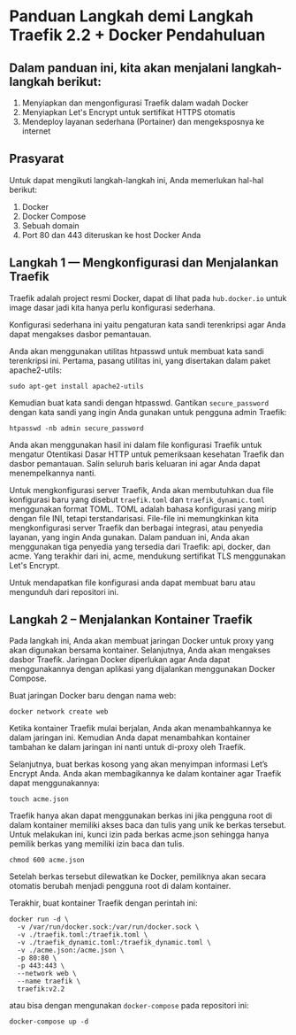 # Panduan Langkah demi Langkah Traefik 2.2 + Docker Pendahuluan

## Dalam panduan ini, kita akan menjalani langkah-langkah berikut:

1. Menyiapkan dan mengonfigurasi Traefik dalam wadah Docker
2. Menyiapkan Let's Encrypt untuk sertifikat HTTPS otomatis
3. Mendeploy layanan sederhana (Portainer) dan mengeksposnya ke internet

## Prasyarat

Untuk dapat mengikuti langkah-langkah ini, Anda memerlukan hal-hal berikut:

1. Docker
2. Docker Compose
3. Sebuah domain
4. Port 80 dan 443 diteruskan ke host Docker Anda

## Langkah 1 — Mengkonfigurasi dan Menjalankan Traefik

Traefik adalah project resmi Docker, dapat di lihat pada `hub.docker.io` untuk image dasar jadi kita hanya perlu konfigurasi sederhana.

Konfigurasi sederhana ini yaitu pengaturan kata sandi terenkripsi agar Anda dapat mengakses dasbor pemantauan.

Anda akan menggunakan utilitas htpasswd untuk membuat kata sandi terenkripsi ini. Pertama, pasang utilitas ini, yang disertakan dalam paket apache2-utils:

```
sudo apt-get install apache2-utils
```
Kemudian buat kata sandi dengan htpasswd. Gantikan `secure_password` dengan kata sandi yang ingin Anda gunakan untuk pengguna admin Traefik:

```
htpasswd -nb admin secure_password
```
Anda akan menggunakan hasil ini dalam file konfigurasi Traefik untuk mengatur Otentikasi Dasar HTTP untuk pemeriksaan kesehatan Traefik dan dasbor pemantauan. Salin seluruh baris keluaran ini agar Anda dapat menempelkannya nanti.

Untuk mengkonfigurasi server Traefik, Anda akan membutuhkan dua file konfigurasi baru yang disebut `traefik.toml` dan `traefik_dynamic.toml` menggunakan format TOML. TOML adalah bahasa konfigurasi yang mirip dengan file INI, tetapi terstandarisasi. File-file ini memungkinkan kita mengkonfigurasi server Traefik dan berbagai integrasi, atau penyedia layanan, yang ingin Anda gunakan. Dalam panduan ini, Anda akan menggunakan tiga penyedia yang tersedia dari Traefik: api, docker, dan acme. Yang terakhir dari ini, acme, mendukung sertifikat TLS menggunakan Let's Encrypt.

Untuk mendapatkan file konfigurasi anda dapat membuat baru atau mengunduh dari repositori ini.

## Langkah 2 – Menjalankan Kontainer Traefik

Pada langkah ini, Anda akan membuat jaringan Docker untuk proxy yang akan digunakan bersama kontainer. Selanjutnya, Anda akan mengakses dasbor Traefik. Jaringan Docker diperlukan agar Anda dapat menggunakannya dengan aplikasi yang dijalankan menggunakan Docker Compose.

Buat jaringan Docker baru dengan nama web:

```
docker network create web
```
Ketika kontainer Traefik mulai berjalan, Anda akan menambahkannya ke dalam jaringan ini. Kemudian Anda dapat menambahkan kontainer tambahan ke dalam jaringan ini nanti untuk di-proxy oleh Traefik.

Selanjutnya, buat berkas kosong yang akan menyimpan informasi Let’s Encrypt Anda. Anda akan membagikannya ke dalam kontainer agar Traefik dapat menggunakannya:

```
touch acme.json
```
Traefik hanya akan dapat menggunakan berkas ini jika pengguna root di dalam kontainer memiliki akses baca dan tulis yang unik ke berkas tersebut. Untuk melakukan ini, kunci izin pada berkas acme.json sehingga hanya pemilik berkas yang memiliki izin baca dan tulis.

```
chmod 600 acme.json
```
Setelah berkas tersebut dilewatkan ke Docker, pemiliknya akan secara otomatis berubah menjadi pengguna root di dalam kontainer.

Terakhir, buat kontainer Traefik dengan perintah ini:

```
docker run -d \
  -v /var/run/docker.sock:/var/run/docker.sock \
  -v ./traefik.toml:/traefik.toml \
  -v ./traefik_dynamic.toml:/traefik_dynamic.toml \
  -v ./acme.json:/acme.json \
  -p 80:80 \
  -p 443:443 \
  --network web \
  --name traefik \
  traefik:v2.2
```

atau bisa dengan mengunakan `docker-compose` pada repositori ini:

```
docker-compose up -d
```